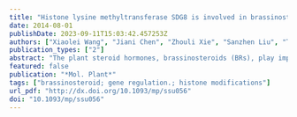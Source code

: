 ```yaml
---
title: "Histone lysine methyltransferase SDG8 is involved in brassinosteroid-regulated gene expression in Arabidopsis thaliana"
date: 2014-08-01
publishDate: 2023-09-11T15:03:42.457253Z
authors: ["Xiaolei Wang", "Jiani Chen", "Zhouli Xie", "Sanzhen Liu", "Trevor Nolan", "Huaxun Ye", "Mingcai Zhang", "Hongqing Guo", "Patrick S Schnable", "Zhaohu Li", "Yanhai Yin"]
publication_types: ["2"]
abstract: "The plant steroid hormones, brassinosteroids (BRs), play important roles in plant growth, development, and responses to environmental stresses. BRs signal through receptors localized to the plasma membrane and other signaling components to regulate the BES1/BZR1 family of transcription factors, which modulates the expression of thousands of genes. How BES1/BZR1 and their interacting proteins function to regulate the large number of genes are not completely understood. Here we report that histone lysine methyltransferase SDG8, implicated in histone 3 lysine 36 di- and trimethylation (H3K36me2 and me3), is involved in BR-regulated gene expression. BES1 interacts with SDG8, directly or indirectly through IWS1, a transcription elongation factor involved in BR-regulated gene expression. The knockout mutant sdg8 displays a reduced growth phenotype with compromised BR responses. Global gene expression studies demonstrated that, while BR regulates about 5000 genes in wild-type plants, the hormone regulates fewer than 700 genes in sdg8 mutant. In addition, more than half of BR-regulated genes are differentially affected in sdg8 mutant. A Chromatin Immunoprecipitation (ChIP) experiment showed that H3K36me3 is reduced in BR-regulated genes in the sdg8 mutant. Based on these results, we propose that SDG8 plays an essential role in mediating BR-regulated gene expression. Our results thus reveal a major mechanism by which histone modifications dictate hormonal regulation of gene expression."
featured: false
publication: "*Mol. Plant*"
tags: ["brassinosteroid; gene regulation.; histone modifications"]
url_pdf: "http://dx.doi.org/10.1093/mp/ssu056"
doi: "10.1093/mp/ssu056"
---
```


